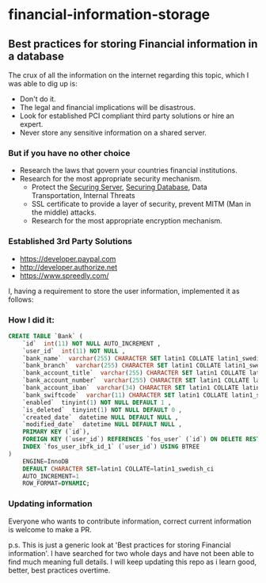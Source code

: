 # financial-information-storage

## Best practices for storing Financial information in a database

The crux of all the information on the internet regarding this topic, which I was able to dig up is:

- Don't do it.
- The legal and financial implications will be disastrous.
- Look for established PCI compliant third party solutions or hire an expert.
- Never store any sensitive information on a shared server.

### But if you have no other choice

- Research the laws that govern your countries financial institutions.
- Research for the most appropriate security mechanism.
    - Protect the [Securing Server](https://www.symantec.com/products/endpoint-hybrid-cloud-security/hybrid-cloud-security/data-center-server), [Securing Database](https://www.symantec.com/connect/articles/securing-mysql-step-step), Data Transportation, Internal Threats
    - SSL certificate to provide a layer of security, prevent MITM (Man in the middle) attacks.
    - Research for the most appropriate encryption mechanism.

### Established 3rd Party Solutions

- https://developer.paypal.com
- http://developer.authorize.net
- https://www.spreedly.com/

I, having a requirement to store the user information, implemented it as follows:

### How I did it:

```sql
CREATE TABLE `Bank` (
    `id`  int(11) NOT NULL AUTO_INCREMENT ,
    `user_id`  int(11) NOT NULL ,
    `bank_name`  varchar(255) CHARACTER SET latin1 COLLATE latin1_swedish_ci NULL DEFAULT NULL ,
    `bank_branch`  varchar(255) CHARACTER SET latin1 COLLATE latin1_swedish_ci NULL DEFAULT NULL ,
    `bank_account_title`  varchar(255) CHARACTER SET latin1 COLLATE latin1_swedish_ci NULL DEFAULT NULL ,
    `bank_account_number`  varchar(255) CHARACTER SET latin1 COLLATE latin1_swedish_ci NULL DEFAULT NULL ,
    `bank_account_iban`  varchar(34) CHARACTER SET latin1 COLLATE latin1_swedish_ci NULL DEFAULT NULL ,
    `bank_swiftcode`  varchar(11) CHARACTER SET latin1 COLLATE latin1_swedish_ci NULL DEFAULT NULL ,
    `enabled`  tinyint(1) NOT NULL DEFAULT 1 ,
    `is_deleted`  tinyint(1) NOT NULL DEFAULT 0 ,
    `created_date`  datetime NULL DEFAULT NULL ,
    `modified_date`  datetime NULL DEFAULT NULL ,
    PRIMARY KEY (`id`),
    FOREIGN KEY (`user_id`) REFERENCES `fos_user` (`id`) ON DELETE RESTRICT ON UPDATE RESTRICT,
    INDEX `fos_user_ibfk_id_1` (`user_id`) USING BTREE
)
    ENGINE=InnoDB
    DEFAULT CHARACTER SET=latin1 COLLATE=latin1_swedish_ci
    AUTO_INCREMENT=1
    ROW_FORMAT=DYNAMIC;
```

### Updating information

Everyone who wants to contribute information, correct current information is welcome to make a PR.

p.s. This is just a generic look at 'Best practices for storing Financial information'. I have searched for two whole days and have not been able to find much meaning full details. I will keep updating this repo as i learn good, better, best practices overtime.
